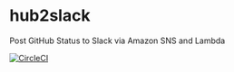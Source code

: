 # hub2slack
Post GitHub Status to Slack via Amazon SNS and Lambda

[![CircleCI](https://circleci.com/gh/Nate-River56/hub2slack/tree/master.svg?style=svg)](https://circleci.com/gh/Nate-River56/hub2slack/tree/master)
